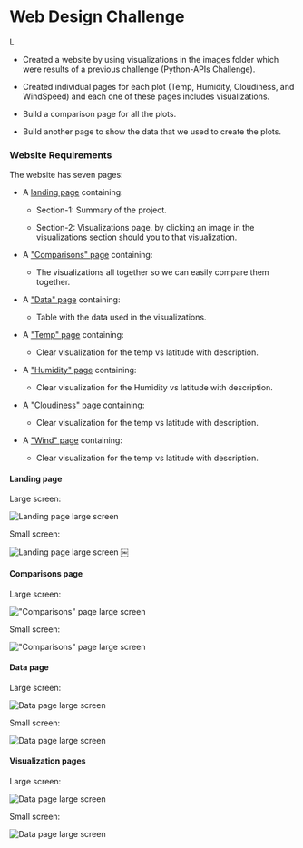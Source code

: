 # Web Design Challenge

L
- Created a website by using visualizations in the images folder which were results of a previous challenge (Python-APIs Challenge).

- Created individual pages for each plot (Temp, Humidity, Cloudiness, and WindSpeed) and each one of these pages includes visualizations.

- Build a comparison page for all the plots.

- Build another page to show the data that we used to create the plots.

### Website Requirements

The website has seven pages:

- A [landing page](#landing-page) containing:

  - Section-1: Summary of the project.

  - Section-2: Visualizations page. by clicking an image in the visualizations section should you to that visualization.

- A ["Comparisons" page](#comparisons-page) containing:

  - The visualizations all together so we can easily compare them together.

- A ["Data" page](#data-page) containing:

  - Table with the data used in the visualizations.

- A ["Temp" page](#temp-page) containing:

  - Clear visualization for the temp vs latitude with description.

- A ["Humidity" page](#temp-page) containing:

  - Clear visualization for the Humidity vs latitude with description.

- A ["Cloudiness" page](#temp-page) containing:

  - Clear visualization for the temp vs latitude with description.

- A ["Wind" page](#temp-page) containing:

  - Clear visualization for the temp vs latitude with description.

#### <a id="landing-page"></a>Landing page

Large screen:

![Landing page large screen](ScreenShots/summaryLarge.png)

Small screen:

![Landing page large screen](ScreenShots/summary_small.png)
￼

#### <a id="comparisons-page"></a>Comparisons page

Large screen:

!["Comparisons" page large screen](ScreenShots/Comparison_large.png)

Small screen:

!["Comparisons" page large screen](ScreenShots/Comparison_small.png)

#### <a id="data-page"></a>Data page

Large screen:

![Data page large screen](ScreenShots/data_large.png)

Small screen:

![Data page large screen](ScreenShots/data_small.png)

#### <a id="visualization-pages"></a>Visualization pages

Large screen:

![Data page large screen](ScreenShots/Temp_large.png)

Small screen:

![Data page large screen](ScreenShots/plot_small.png)
